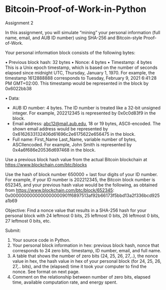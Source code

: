 # Bitcoin-Proof-of-Work-in-Python

Assignment 2

In this assignment, you will simulate “mining” your personal information (full name, email,
and AUB ID number) using SHA-256 and Bitcoin-style Proof-of-Work.

Your personal information block consists of the following bytes:

• Previous block hash: 32 bytes
• Nonce: 4 bytes
• Timestamp: 4 bytes
This is a Unix epoch timestamp, which is based on the number of seconds elapsed
since midnight UTC, Thursday, January 1, 1970. For example, the timestamp
1612888888 corresponds to Tuesday, February 9, 2021 6:41:28 PM GMT+02:00. This
timestamp would be represented in the block by 0x6022bb38

• Data:
- AUB ID number: 4 bytes. The ID number is treated like a 32-bit unsigned
integer. For example, 202212345 is represented by 0x0c0d83f9 in the
block.
- Email address: abc12@mail.aub.edu, 18 or 19 bytes, ASCII-encoded. The
shown email address would be represented by
0x6162633132406d61696c2e6175622e656475 in the block.
- Full name: First_Name Last_Name, variable number of bytes, ASCIIencoded.
For example, John Smith is represented by 0x4a6f686e20536d697468 in the block.

Use a previous block hash value from the actual Bitcoin blockchain at
https://www.blockchain.com/btc/blocks

Use the hash of block number 650000 + last four digits of your ID number.
For example, if your ID number is 202212345, the Bitcoin block number is 652345, and your
previous hash value would be the following, as obtained from
https://www.blockchain.com/btc/block/652345:
0x0000000000000000000901f6897513af92b66173f5bbd13a2f336bcd925a1b69

Objective: Find a nonce value that results in a SHA-256 hash for your personal block with 24
leftmost 0 bits, 25 leftmost 0 bits, 26 leftmost 0 bits, 27 leftmost 0 bits, etc.

Submit:
1. Your source code in Python.
2. Your personal block information in hex: previous block hash, nonce that corresponds
to 24 zero bits, timestamp, ID number, email, and full name.
3. A table that shows the number of zero bits (24, 25, 26, 27,..), the nonce value in hex,
the hash value in hex of your personal block (for 24, 25, 26, 27,.. bits), and the
(elapsed) time it took your computer to find the nonce. See format on next page.
4. Comment on the relationship between number of zero bits, elapsed time, available
computation rate, and energy spent.
